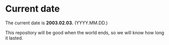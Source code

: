 # Current date

The current date is **2003.02.03.** (YYYY.MM.DD.)

This repository will be good when the world ends, so we will know how long it lasted.